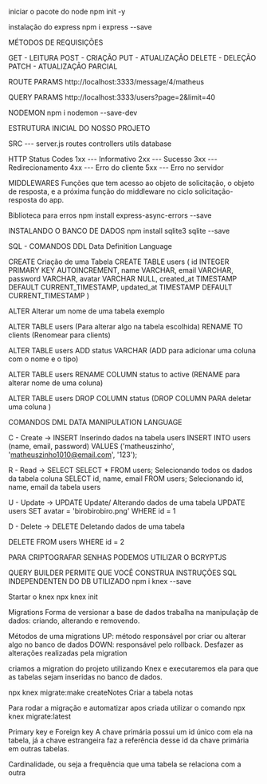 iniciar o pacote do node
npm init -y

instalação do express
npm i express --save

MÉTODOS DE REQUISIÇÕES

GET - LEITURA
POST - CRIAÇÃO
PUT - ATUALIZAÇÃO
DELETE - DELEÇÃO
PATCH - ATUALIZAÇÃO PARCIAL

ROUTE PARAMS
http://localhost:3333/message/4/matheus

QUERY PARAMS
http://localhost:3333/users?page=2&limit=40

NODEMON
npm i nodemon --save-dev

ESTRUTURA INICIAL DO NOSSO PROJETO

SRC --- server.js
routes
controllers
utils
database

HTTP Status Codes
1xx --- Informativo
2xx --- Sucesso
3xx --- Redirecionamento
4xx --- Erro do cliente
5xx --- Erro no servidor

MIDDLEWARES
Funções que tem acesso ao objeto de solicitação, o objeto de resposta, e a próxima função do middleware no ciclo solicitação-resposta do app.

Biblioteca para erros
npm install express-async-errors --save

INSTALANDO O BANCO DE DADOS
npm install sqlite3 sqlite --save

SQL - COMANDOS DDL
Data Definition Language

CREATE
Criação de uma Tabela
CREATE TABLE users (
id INTEGER PRIMARY KEY AUTOINCREMENT,
name VARCHAR,
email VARCHAR,
password VARCHAR,
avatar VARCHAR NULL,
created_at TIMESTAMP DEFAULT CURRENT_TIMESTAMP,
updated_at TIMESTAMP DEFAULT CURRENT_TIMESTAMP
)

ALTER
Alterar um nome de uma tabela exemplo

ALTER TABLE users (Para alterar algo na tabela escolhida)
RENAME TO clients (Renomear para clients)

ALTER TABLE users
ADD status VARCHAR (ADD para adicionar uma coluna com o nome e o tipo)

ALTER TABLE users
RENAME COLUMN status to active (RENAME para alterar nome de uma coluna)

ALTER TABLE users
DROP COLUMN status (DROP COLUMN PARA deletar uma coluna )

COMANDOS DML
DATA MANIPULATION LANGUAGE

C - Create -> INSERT
Inserindo dados na tabela users
INSERT INTO users
(name, email, password)
VALUES
('matheuszinho', 'matheuszinho1010@email.com', '123');

R - Read -> SELECT
SELECT \* FROM users; Selecionando todos os dados da tabela coluna
SELECT id, name, email FROM users; Selecionando id, name, email da tabela users

U - Update -> UPDATE
Update/ Alterando dados de uma tabela
UPDATE users SET
avatar = 'birobirobiro.png'
WHERE id = 1

D - Delete -> DELETE
Deletando dados de uma tabela

DELETE FROM users
WHERE id = 2

PARA CRIPTOGRAFAR SENHAS PODEMOS UTILIZAR O BCRYPTJS

QUERY BUILDER
PERMITE QUE VOCÊ CONSTRUA INSTRUÇÕES SQL INDEPENDENTEN DO DB UTILIZADO
npm i knex --save

Startar o knex
npx knex init

Migrations
Forma de versionar a base de dados
trabalha na manipulaçãp de dados: criando, alterando e removendo.

Métodos de uma migrations
UP: método responsável por criar ou alterar algo no banco de dados
DOWN: responsável pelo rollback. Desfazer as alterações realizadas pela migration

criamos a migration do projeto utilizando Knex e executaremos ela para que as tabelas sejam inseridas no banco de dados.

npx knex migrate:make createNotes
Criar a tabela notas

Para rodar a migração e automatizar apos criada utilizar o comando npx knex migrate:latest

Primary key e Foreign key
A chave primária possui um id único com ela na tabela,
já a chave estrangeira faz a referência desse id da chave primária em outras tabelas.

Cardinalidade, ou seja a frequência que uma tabela se relaciona com a outra
